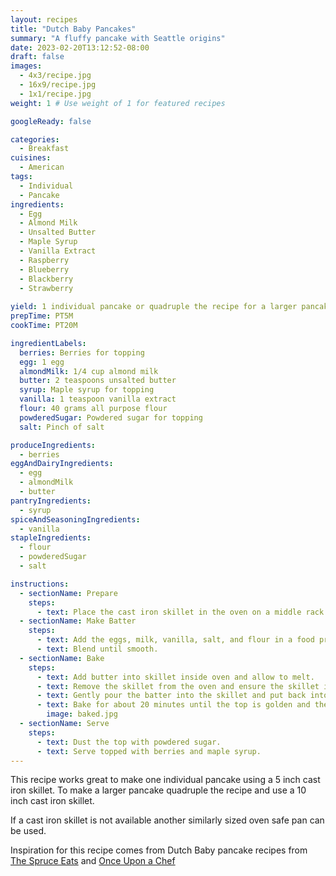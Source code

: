 ```yaml
---
layout: recipes
title: "Dutch Baby Pancakes"
summary: "A fluffy pancake with Seattle origins"
date: 2023-02-20T13:12:52-08:00
draft: false
images:
  - 4x3/recipe.jpg
  - 16x9/recipe.jpg
  - 1x1/recipe.jpg
weight: 1 # Use weight of 1 for featured recipes

googleReady: false

categories:
  - Breakfast
cuisines:
  - American
tags:
  - Individual
  - Pancake
ingredients:
  - Egg
  - Almond Milk
  - Unsalted Butter
  - Maple Syrup
  - Vanilla Extract
  - Raspberry
  - Blueberry
  - Blackberry
  - Strawberry
  
yield: 1 individual pancake or quadruple the recipe for a larger pancake that serves 4
prepTime: PT5M
cookTime: PT20M

ingredientLabels:
  berries: Berries for topping
  egg: 1 egg
  almondMilk: 1/4 cup almond milk
  butter: 2 teaspoons unsalted butter
  syrup: Maple syrup for topping
  vanilla: 1 teaspoon vanilla extract
  flour: 40 grams all purpose flour
  powderedSugar: Powdered sugar for topping
  salt: Pinch of salt

produceIngredients:
  - berries
eggAndDairyIngredients:
  - egg
  - almondMilk
  - butter
pantryIngredients:
  - syrup
spiceAndSeasoningIngredients:
  - vanilla
stapleIngredients:
  - flour
  - powderedSugar
  - salt

instructions:
  - sectionName: Prepare
    steps:
      - text: Place the cast iron skillet in the oven on a middle rack and preheat oven to 450 degrees F. Let the refrigerated ingredients start to come to room temperature.
  - sectionName: Make Batter
    steps:
      - text: Add the eggs, milk, vanilla, salt, and flour in a food processor or blender.
      - text: Blend until smooth.
  - sectionName: Bake
    steps:
      - text: Add butter into skillet inside oven and allow to melt.
      - text: Remove the skillet from the oven and ensure the skillet is evenly coated in melted butter.
      - text: Gently pour the batter into the skillet and put back into the oven. Put a tray on a lower rack to catch any drips.
      - text: Bake for about 20 minutes until the top is golden and the pancake is puffed and fluffy.
        image: baked.jpg
  - sectionName: Serve
    steps:
      - text: Dust the top with powdered sugar.
      - text: Serve topped with berries and maple syrup.
---
```


This recipe works great to make one individual pancake using a 5 inch cast iron skillet. 
To make a larger pancake quadruple the recipe and use a 10 inch cast iron skillet. 

If a cast iron skillet is not available another similarly sized oven safe pan can be used.

Inspiration for this recipe comes from Dutch Baby pancake recipes from [The Spruce Eats](https://www.thespruceeats.com/single-serve-dutch-baby-pancake-3058776) 
and [Once Upon a Chef](https://www.onceuponachef.com/recipes/dutch-baby.html)
